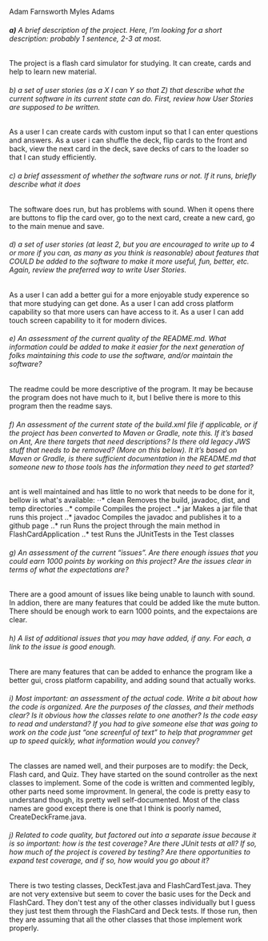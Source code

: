 Adam Farnsworth
Myles Adams

###### **a)** A brief description of the project. Here, I’m looking for a short description: probably 1 sentence, 2-3 at most.
The project is a flash card simulator for studying.  It can create, cards and help to learn new material.

###### b)  a set of user stories (as a X I can Y so that Z) that describe what the current software in its current state can do.  First, review how User Stories are supposed to be written.
As a user I can create cards with custom input so that I can enter questions and answers.  As a user i can shuffle the deck, flip cards to the front and back, view the next card in the deck, save decks of cars to the loader so that I can study efficiently.

###### c) a brief assessment of whether the software runs or not. If it runs, briefly describe what it does
The software does run, but has problems with sound.  When it opens there are buttons to flip the card over, go to the next card, create a new card, go to the main menue and save.

###### d) a set of user stories (at least 2, but you are encouraged to write up to 4 or more if you can, as many as you think is reasonable) about features that COULD be added to the software to make it more useful, fun, better, etc.  Again, review the preferred way to write User Stories.
As a user I can add a better gui for a more enjoyable study experence so that more studying can get done.  As a user I can add cross platform capability so that more users can have access to it.  As a user I can add touch screen capability to it for modern divices.

###### e) An assessment of the current quality of the README.md. What information could be added to make it easier for the next generation of folks maintaining this code to use the software, and/or maintain the software?
The readme could be more descriptive of the program.  It may be because the program does not have much to it, but I belive there is more to this program then the readme says.

###### f) An assessment of the current state of the build.xml file if applicable, or if the project has been converted to Maven or Gradle, note this. If it’s based on Ant, Are there targets that need descriptions? Is there old legacy JWS stuff that needs to be removed? (More on this below). It it’s based on Maven or Gradle, is there sufficient documentation in the README.md that someone new to those tools has the information they need to get started?
ant is well maintained and has little to no work that needs to be done for it, bellow is what's available:
⋅⋅* clean    Removes the build, javadoc, dist, and temp directories
..* compile  Compiles the project
..* jar      Makes a jar file that runs this project
..* javadoc  Compiles the javadoc and publishes it to a github page
..* run      Runs the project through the main method in FlashCardApplication
..* test     Runs the JUnitTests in the Test classes 

###### g) An assessment of the current “issues”. Are there enough issues that you could earn 1000 points by working on this project? Are the issues clear in terms of what the expectations are?
There are a good amount of issues like being unable to launch with sound.  In addion, there are many features that could be added like the mute button.  There should be enough work to earn 1000 points, and the expectaions are clear.

###### h) A list of additional issues that you may have added, if any. For each, a link to the issue is good enough.
There are many features that can be added to enhance the program like a better gui, cross platform capability, and adding sound that actually works.

###### i) Most important: an assessment of the actual code. Write a bit about how the code is organized. Are the purposes of the classes, and their methods clear? Is it obvious how the classes relate to one another? Is the code easy to read and understand? If you had to give someone else that was going to work on the code just “one screenful of text” to help that programmer get up to speed quickly, what information would you convey?
The classes are named well, and their purposes are to modify: the Deck, Flash card, and Quiz.  They have started on the sound controller as the next classes to implement.  Some of the code is written and commented legibly, other parts need some improvment. In general, the code is pretty easy to understand though, its pretty well self-documented. Most of the class names are good except there is one that I think is poorly named, CreateDeckFrame.java.

###### j) Related to code quality, but factored out into a separate issue because it is so important: how is the test coverage? Are there JUnit tests at all? If so, how much of the project is covered by testing? Are there opportunities to expand test coverage, and if so, how would you go about it?
There is two testing classes, DeckTest.java and FlashCardTest.java. They are not very extensive but seem to cover the basic uses for the Deck and FlashCard. They don't test any of the other classes individually but I guess they just test them through the FlashCard and Deck tests. If those run, then they are assuming that all the other classes that those implement work properly.
